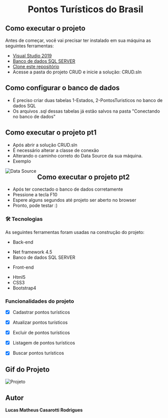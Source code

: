 
<h1 align="center">Pontos Turísticos do Brasil</h1>

## Como executar o projeto
Antes de começar, você vai precisar ter instalado em sua máquina as seguintes ferramentas:
* [Visual Studio 2019](https://visualstudio.microsoft.com/pt-br/downloads/)
* [Banco de dados SQL SERVER](https://docs.microsoft.com/pt-br/sql/ssms/download-sql-server-management-studio-ssms?view=sql-server-ver15)
* [Clone este repositório](https://github.com/Lucas-Casarotti/Teste01)
* Acesse a pasta do projeto CRUD e inicie a solução: CRUD.sln

## Como configurar o banco de dados
* É preciso criar duas tabelas 1-Estados, 2-PontosTuristicos no banco de dados SQL
* Os arquivos .sql dessas tabelas já estão salvos na pasta "Conectando no banco de dados"

## Como executar o projeto pt1
* Após abrir a solução CRUD.sln
* É necessário alterar a classe de conexão
* Alterando o caminho correto do Data Source da sua máquina.
* Exemplo
<img src="https://github.com/Lucas-Casarotti/Teste01/blob/main/Conectando%20no%20banco/DataSource.png" align="left" alt="Data Source">

## Como executar o projeto pt2
* Após ter conectado o banco de dados corretamente
* Pressione a tecla F10
* Espere alguns segundos até projeto ser aberto no browser
* Pronto, pode testar :)


### 🛠 Tecnologias
As seguintes ferramentas foram usadas na construção do projeto:
* Back-end
- Net framework 4.5
- Banco de dados SQL SERVER
* Front-end
- Html5
- CSS3
- Bootstrap4

### Funcionalidades do projeto
- [x] Cadastrar pontos turísticos
- [x] Atualizar pontos turísticos
- [x] Excluir de pontos turísticos
- [x] Listagem de pontos turísticos
- [x] Buscar pontos turísticos


## Gif do Projeto
![Projeto](https://github.com/Lucas-Casarotti/Teste01/blob/main/Projeto.gif)
## Autor

  **Lucas Matheus Casarotti Rodrigues** 


